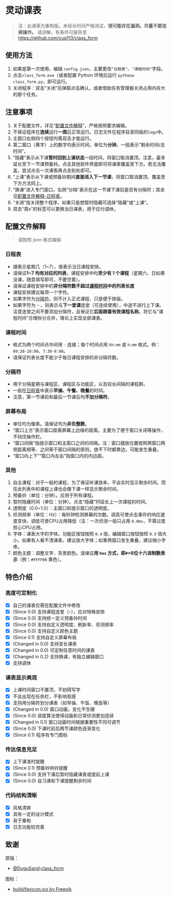 # 灵动课表

> 注：此课表为重构版，未经长时间严格测试，**很可能存在漏洞。尽量不要连续操作。**
> 请谅解，有条件可报告至 <https://github.com/cup113/class_form>

## 使用方法

1. 如果是第一次使用，编辑 `config.json`，主要更改`"日程表"`、`"课程时间"`字段。
2. 点击`class_form.exe`（或者配置 Python 环境后运行 `pythonw class_form.py`，即可运行。
3. 关闭程序：双击“关闭”后弹窗点击确认，或者借助任务管理器关闭占用内存大的那个任务。

## 注意事项

1. 关于配置文件，详见“[配置文件解释](#配置文件解释)”，严格按照要求编辑。
2. 不保证程序在**连续**运行**一周**后正常运行。日志文件在程序目录同级的`logs`中。
3. 主窗口右侧四个按钮均需双击才能运行。
4. 第二窗口（黄字）上的数字均表示时间，单位为**分钟**。一般表示“剩余时间/总时间”。
5. “隐藏”表示从下课**暂时回到上课状态**一段时间，将窗口取消置顶。注意，最多延长至下一节课预备铃。点击其他软件界面即可将课表覆盖至下方。若无法覆盖，尝试点击一次课表再点击别处即可。
6. “上课”表示从下课或预备铃期间**直接进入下一节课**，将窗口取消置顶。覆盖至下方方法同上。
7. “换课”进入专门窗口，右侧“分隔”表示在这一节课下课后是否有分隔符；其余见[配置文件解释-日程表](#日程表)。
8. “关闭”指关闭整个程序，如果只是想暂时隐藏可选择“隐藏”或“上课”。
9.  双击“周x”的标签可以更换当日课表，用于应付调休。

## 配置文件解释

> 请按照 json 格式编辑

### 日程表

- 键表示星期几（1~7），值表示当日课程安排。
- 请保证**1~7 均有对应的列表**，课程安排中均**至少有 1 个课程**（星期六、日如果没课，随意填写即可，不要空着）。
- 请保证课程安排中的**非分隔符数不超过[课程时间](#课程时间)中的列表长度**
- 课程安排建议每项一个字符。
- 如果字符为[分隔符](#分隔符)，则不计入正式课程，只是便于排版。
- 如果字符为 `~` ，则表示与**下一堂课**连堂（可连续使用），中途不进行上下课。注意连堂之间不要添加分隔符，且保证它**后面跟着有效课程名称**。将它与“课程时间”合理拆分合并，理论上实现全部课表。

### 课程时间

- 格式为两个时间点中间用 `-` 连接；每个时间点用 `hh:mm` 或 `h:mm` 格式。例：`09:20-10:00`、`7:30-8:00`。
- 请保证列表长度不能少于每日课程安排的非分隔符数。

### 分隔符

- 用于分隔星期与课程区、课程区与功能区，以及较长间隔的课程群。
- 一般在[日程表](#日程表)中表示**早操、午餐、晚餐**的时间。
- 注意，第一节课前和最后一节课后均**不加分隔符**。

### 屏幕布局

- 单位均为像素。请保证均为**非负整数**。
- “窗口上方”表示窗口距离屏幕上边缘的距离。主要为了便于窗口关闭等操作，不挡住操作栏。
- “窗口间隔”指提示窗口和主窗口之间的间隔。注：窗口摆放位置按照两窗口两侧距离相等、之间等于窗口间隔的原则，放不下时都靠边，可能发生重叠。
- “窗口内上下”“窗口内左右”指窗口内的内边距。

### 其他

1. 自主课程：对于一般的课程，为了保证听课效率，不会实时显示剩余时间。而在此列表中的课程上课也会像下课一样显示剩余时间。
2. 预备铃（单位：分钟）。应用于所有课程。
3. 暂时隐藏时间（单位：分钟）。点击“隐藏”时延长上一次课程的时间。
4. 透明度（0.0~1.0）：主窗口和提示窗口的透明度。
5. 侦测频率（单位：Hz）：每秒钟检测屏幕的次数。调高可使点击事件的响应速度变快，调低可使CPU占用降低（注：一次侦测一般只占用 `0.8ms`，不需过度担心CPU占用。
6. 字体：课表大字的字体。功能区按钮按照 `0.4` 倍，编辑窗口按钮按照 `0.5` 倍大小。如果有人看不清课表，建议放大字体；如果两窗口发生重叠，建议缩小字体。
7. 颜色主题：调整文字、背景颜色。请保证**用 `hex` 方式，即`#`+6位十六进制数表示**（例：`#FFFF00` 黄色）。

## 特色介绍

### 高度可定制化

- [x] 自己的课表仅需在配置文件中修改
- [x] (Since 0.0) 支持课程连堂（`~`），应对特殊安排
- [x] (Since 0.0) 支持统一定义预备铃时间
- [x] (Since 0.0) 支持自定义透明度、刷新率、侦测频率
- [x] (Since 0.0) 支持自定义颜色主题
- [x] (Since 0.1) 支持自定义屏幕布局
- [x] (Changed in 0.0) 支持变长课表
- [x] (Changed in 0.0) 可定制任意时间的课表
- [x] (Changed in 0.2) 支持换课，有独立编辑窗口
- [x] 支持调休

### 课表显示美观

- [x] 上课时间窗口不置顶，不妨碍写字
- [x] 不会出现在任务栏，不影响观感
- [x] 支持用分隔符划分课表（如早操、午饭、晚饭等）
- [x] (Changed in 0.0) 窗口动画，变化不生硬
- [x] (Since 0.0) 调度算法使得动画和日常侦测更加连续
- [x] (Changed in 0.1) 窗口动画时间根据重要性不同可调节
- [x] (Since 0.0) 下课时前后两节课颜色逐渐变化
- [x] (Since 0.1) 程序有专门图标

### 传达信息充足

- [x] 上下课准时提醒
- [x] (Since 0.1) 预备铃响铃提醒
- [x] (Since 0.0) 支持下课后暂时隐藏课表或提前上课
- [x] (Since 0.0) 自习课和下课提醒剩余时间

### 代码结构清晰

- [x] 风格清爽
- [x] 具有一定的设计模式
- [x] 易于重构
- [x] 日志功能较完善

## 致谢

原版：
- [@DuguSand](https://github.com/DuguSand):[class_form](https://github.com/DuguSand/class_form)

图标：
- [build/favicon.ico by Freepik](https://www.freepik.com/icon/timetable_1048953")
